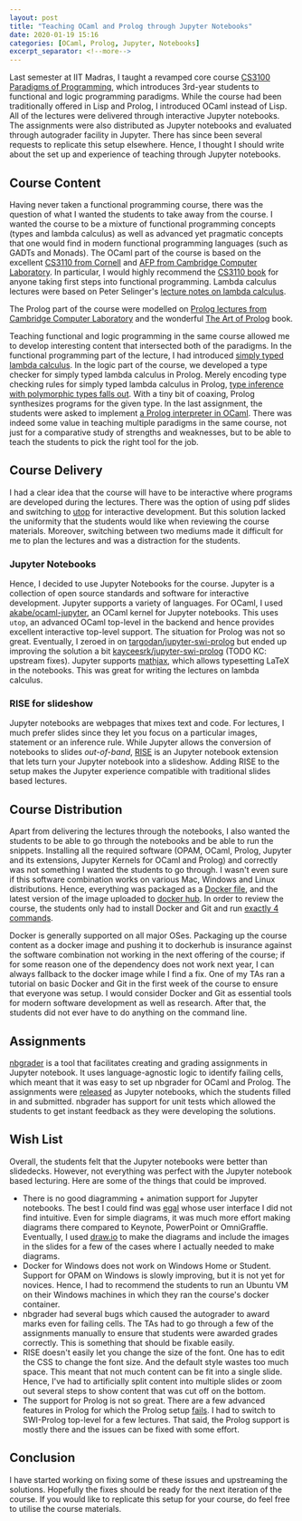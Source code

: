 ```yaml
---
layout: post
title: "Teaching OCaml and Prolog through Jupyter Notebooks"
date: 2020-01-19 15:16
categories: [OCaml, Prolog, Jupyter, Notebooks]
excerpt_separator: <!--more-->
---
```


Last semester at IIT Madras, I taught a revamped core course [CS3100 Paradigms
of Programming](http://kcsrk.info/cs3100_f19/), which introduces 3rd-year
students to functional and logic programming paradigms. While the course had
been traditionally offered in Lisp and Prolog, I introduced OCaml instead of
Lisp. All of the lectures were delivered through interactive Jupyter
notebooks. The assignments were also distributed as Jupyter notebooks and
evaluated through autograder facility in Jupyter. There has since been several
requests to replicate this setup elsewhere. Hence, I thought I should write
about the set up and experience of teaching through Jupyter notebooks. 

<!--more-->

## Course Content

Having never taken a functional programming course, there was the question of
what I wanted the students to take away from the course. I wanted the course to
be a mixture of functional programming concepts (types and lambda calculus) as
well as advanced yet pragmatic concepts that one would find in modern functional
programming languages (such as GADTs and Monads). The OCaml part of the course
is based on the excellent [CS3110 from
Cornell](https://www.cs.cornell.edu/courses/cs3110/2019sp/) and [AFP from
Cambridge Computer Laboratory](https://www.cl.cam.ac.uk/teaching/1718/L28/). In
particular, I would highly recommend the [CS3110
book](https://www.cs.cornell.edu/courses/cs3110/2019sp/textbook/intro/3110.html)
for anyone taking first steps into functional programming. Lambda calculus
lectures were based on Peter Selinger's [lecture notes on lambda
calculus](https://arxiv.org/abs/0804.3434).

The Prolog part of the course were modelled on [Prolog lectures from Cambridge
Computer Laboratory](https://www.cl.cam.ac.uk/teaching/1819/Prolog/) and the
wonderful [The Art of
Prolog](https://mitpress.mit.edu/books/art-prolog-second-edition) book. 

Teaching functional and logic programming in the same course allowed me to
develop interesting content that intersected both of the paradigms. In the
functional programming part of the lecture, I had introduced [simply typed
lambda calculus](http://kcsrk.info/cs3100_f19/lectures/lec11/lec11.pdf). In the
logic part of the course, we developed a type checker for simply typed lambda
calculus in Prolog. Merely encoding type checking rules for simply typed lambda
calculus in Prolog, [type inference with polymorphic types falls
out](http://kcsrk.info/cs3100_f19/lectures/lec25/lec25.pdf). With a tiny bit of
coaxing, Prolog synthesizes programs for the given type. In the last assignment,
the students were asked to implement [a Prolog interpreter in
OCaml](https://github.com/kayceesrk/cs3100_f19/blob/gh-pages/assignments/assignment6.ipynb).
There was indeed some value in teaching multiple paradigms in the same course,
not just for a comparative study of strengths and weaknesses, but to be able to
teach the students to pick the right tool for the job.

## Course Delivery

I had a clear idea that the course will have to be interactive where programs
are developed during the lectures. There was the option of using pdf slides and
switching to [utop](https://opam.ocaml.org/packages/utop/) for interactive
development. But this solution lacked the uniformity that the students would
like when reviewing the course materials. Moreover, switching between two
mediums made it difficult for me to plan the lectures and was a distraction for
the students. 

### Jupyter Notebooks

Hence, I decided to use Jupyter Notebooks for the course. Jupyter is a
collection of open source standards and software for interactive development.
Jupyter supports a variety of languages. For OCaml, I used
[akabe/ocaml-jupyter](https://github.com/akabe/ocaml-jupyter), an OCaml kernel
for Jupyter notebooks. This uses `utop`, an advanced OCaml top-level in the
backend and hence provides excellent interactive top-level support. The
situation for Prolog was not so great. Eventually, I zeroed in on
[targodan/jupyter-swi-prolog](https://github.com/targodan/jupyter-swi-prolog)
but ended up improving the solution a bit
[kayceesrk/jupyter-swi-prolog](https://github.com/kayceesrk/jupyter-swi-prolog)
(TODO KC: upstream fixes). Jupyter supports [mathjax](https://www.mathjax.org/),
which allows typesetting LaTeX in the notebooks. This was great for writing the
lectures on lambda calculus. 

### RISE for slideshow

Jupyter notebooks are webpages that mixes text and code. For lectures, I much
prefer slides since they let you focus on a particular images, statement or an
inference rule. While Jupyter allows the conversion of notebooks to slides
*out-of-band*, [RISE](https://github.com/damianavila/RISE) is an Jupyter
notebook extension that lets turn your Jupyter notebook into a slideshow. Adding
RISE to the setup makes the Jupyter experience compatible with traditional
slides based lectures.

## Course Distribution 

Apart from delivering the lectures through the notebooks, I also wanted the
students to be able to go through the notebooks and be able to run the snippets.
Installing all the required software (OPAM, OCaml, Prolog, Jupyter and its
extensions, Jupyter Kernels for OCaml and Prolog) and correctly was not
something I wanted the students to go through. I wasn't even sure if this
software combination works on various Mac, Windows and Linux distributions.
Hence, everything was packaged as a [Docker
file](https://github.com/kayceesrk/cs3100_f19/blob/gh-pages/_docker/dockerfile),
and the latest version of the image uploaded to [docker
hub](https://hub.docker.com/r/kayceesrk/cs3100_iitm). In order to review the
course, the students only had to install Docker and Git and run [exactly 4
commands](https://github.com/kayceesrk/cs3100_f19#running-the-jupyter-notebooks).

Docker is generally supported on all major OSes. Packaging up the course content
as a docker image and pushing it to dockerhub is insurance against the software
combination not working in the next offering of the course; if for some reason
one of the dependency does not work next year, I can always fallback to the
docker image while I find a fix. One of my TAs ran a tutorial on basic Docker
and Git in the first week of the course to ensure that everyone was setup. I
would consider Docker and Git as essential tools for modern software development
as well as research. After that, the students did not ever have to do anything
on the command line. 

## Assignments 

[nbgrader](https://nbgrader.readthedocs.io/en/stable/) is a tool that
facilitates creating and grading assignments in Jupyter notebook. It uses
language-agnostic logic to identify failing cells, which meant that it was easy
to set up nbgrader for OCaml and Prolog. The assignments were
[released](http://kcsrk.info/cs3100_f19/assignments/) as Jupyter notebooks,
which the students filled in and submitted. nbgrader has support for unit tests
which allowed the students to get instant feedback as they were developing the
solutions.

## Wish List

Overall, the students felt that the Jupyter notebooks were better than
slidedecks. However, not everything was perfect with the Jupyter notebook based
lecturing. Here are some of the things that could be improved. 

* There is no good diagramming + animation support for Jupyter notebooks. The
  best I could find was [egal](https://github.com/kayceesrk/egal) whose user
  interface I did not find intuitive. Even for simple diagrams, it was much more
  effort making diagrams there compared to Keynote, PowerPoint or OmniGraffle.
  Eventually, I used [draw.io](https://www.draw.io/) to make the diagrams and
  include the images in the slides for a few of the cases where I actually
  needed to make diagrams. 
* Docker for Windows does not work on Windows Home or Student. Support for OPAM
  on Windows is slowly improving, but it is not yet for novices. Hence, I had to
  recommend the students to run an Ubuntu VM on their Windows machines in which
  they ran the course's docker container.
* nbgrader had several bugs which caused the autograder to award marks even for
  failing cells. The TAs had to go through a few of the assignments manually to
  ensure that students were awarded grades correctly. This is something that
  should be fixable easily. 
* RISE doesn't easily let you change the size of the font. One has to edit the
  CSS to change the font size. And the default style wastes too much space. This
  meant that not much content can be fit into a single slide. Hence, I've had to
  artificially split content into multiple slides or zoom out several steps to
  show content that was cut off on the bottom. 
* The support for Prolog is not so great. There are a few advanced features in
  Prolog for which the Prolog setup
  [fails](https://github.com/yuce/pyswip/issues/68). I had to switch to
  SWI-Prolog top-level for a few lectures. That said, the Prolog support is
  mostly there and the issues can be fixed with some effort. 

## Conclusion

I have started working on fixing some of these issues and upstreaming the
solutions. Hopefully the fixes should be ready for the next iteration of the
course. If you would like to replicate this setup for your course, do feel free
to utilise the course materials. 
